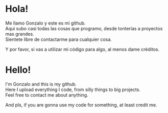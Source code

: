 # Hola!

Me llamo Gonzalo y este es mi github.  
Aqui subo casi todas las cosas que programo, desde tonterías a proyectos mas grandes.  
Sientete libre de contactarme para cualquier cosa.  

Y por favor, si vas a utilizar mi código para algo, al menos dame créditos.
   
   
  
  
    
    
    
  

# Hello!

I'm Gonzalo and this is my github.  
Here I upload everything I code, from silly things to big projects.  
Feel free to contact me about anything.  

And pls, if you are gonna use my code for something, at least credit me.
  



<!---
gonzalinux/gonzalinux is a ✨ special ✨ repository because its `README.md` (this file) appears on your GitHub profile.
You can click the Preview link to take a look at your changes.
--->
